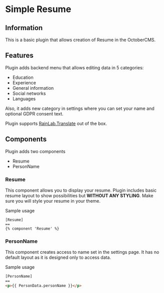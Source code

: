 # Simple Resume

## Information
This is a basic plugin that allows creation of Resume in the OctoberCMS.

## Features
Plugin adds backend menu that allows editing data in 5 categories:
- Education
- Experience
- General information
- Social networks
- Languages

Also, it adds new category in settings where you can set your name and optional
GDPR consent text.

Plugin supports [RainLab.Translate](https://octobercms.com/plugin/rainlab-translate) out of the box.

## Components
Plugin adds two components
- Resume
- PersonName

### Resume
This component allows you to display your resume.
Plugin includes basic resume layout to show possibilities but **WITHOUT ANY STYLING**.
Make sure you will style your resume in your theme.

Sample usage
```twig
[Resume]
==
{% component 'Resume' %}
```

### PersonName
This component creates access to name set in the settings page. It has no default layout as it is designed
only to access data.

Sample usage
```html
[PersonName]
==
<p>{{ PersonData.personName }}</p>
```
